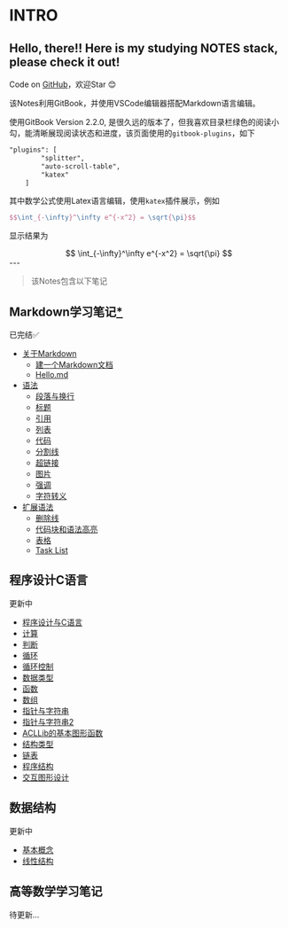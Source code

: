 <!--
 * @Date: 2020-07-04 17:40:56
 * @Author: Dai Zhechen
 * @Github: https://github.com/zhechendai
 * @LastEditTime: 2020-07-19 14:59:56
 * @Copyright ©️ 2020 Dai Zhechen. All Rights Reserved.
--> 
INTRO
====

Hello, there!! Here is my studying NOTES stack, please check it out!
----

Code on [GitHub](https://github.com/zhechendai/Notebook)，欢迎Star 😊

该Notes利用GitBook，并使用VSCode编辑器搭配Markdown语言编辑。

使用GitBook Version 2.2.0, 是很久远的版本了，但我喜欢目录栏绿色的阅读小勾，能清晰展现阅读状态和进度，该页面使用的`gitbook-plugins`，如下

```markdown
"plugins": [
        "splitter",
        "auto-scroll-table",
        "katex"
    ]
```
其中数学公式使用Latex语言编辑，使用`katex`插件展示，例如

```latex
$$\int_{-\infty}^\infty e^{-x^2} = \sqrt{\pi}$$
```

显示结果为
<center>
$$
\int_{-\infty}^\infty e^{-x^2} = \sqrt{\pi}
$$
</center>
---

>该Notes包含以下笔记

Markdown学习笔记[*](markdown_study_notes/abstr.html)
----

已完结✅

* [关于Markdown](markdown_study_notes/ch1/intro1.html)
    - [建一个Markdown文档](markdown_study_notes/ch1/sec1.html)
    - [Hello.md](markdown_study_notes/ch1/sec2.html)
* [语法](markdown_study_notes/ch2/intro2.html)
    - [段落与换行](markdown_study_notes/ch2/sec1.html)
    - [标题](markdown_study_notes/ch2/sec2.html)
    - [引用](markdown_study_notes/ch2/sec3.html)
    - [列表](markdown_study_notes/ch2/sec4.html)
    - [代码](markdown_study_notes/ch2/sec5.html)
    - [分割线](markdown_study_notes/ch2/sec6.html)
    - [超链接](markdown_study_notes/ch2/sec7.html)
    - [图片](markdown_study_notes/ch2/sec8.html)
    - [强调](markdown_study_notes/ch2/sec9.html)
    - [字符转义](markdown_study_notes/ch2/sec10.html)
* [扩展语法](markdown_study_notes/ch3/intro3.html)
    - [删除线](markdown_study_notes/ch3/sec1.html)
    - [代码块和语法高亮](markdown_study_notes/ch3/sec2.html)
    - [表格](markdown_study_notes/ch3/sec3.html)
    - [Task List](markdown_study_notes/ch3/sec4.html)

程序设计C语言
----

更新中

* [程序设计与C语言](c_programming/week0.html)
* [计算](c_programming/week1.html)
* [判断](c_programming/week2.html)
* [循环](c_programming/week3.html)
* [循环控制](c_programming/week4.html)
* [数据类型](c_programming/week5.html)
* [函数](c_programming/week6.html)
* [数组](c_programming/week7.html)
* [指针与字符串](c_programming/week8.html)
* [指针与字符串2](c_programming/week9.html)
* [ACLLib的基本图形函数](c_programming/week10.html)
* [结构类型](c_programming/week11.html)
* [链表](c_programming/week12.html)
* [程序结构](c_programming/week13.html)
* [交互图形设计](c_programming/week14.html)


数据结构
----

更新中

* [基本概念](data_structure/ch1.html)
* [线性结构](data_structure/ch2.html)
  
高等数学学习笔记
----

待更新...






